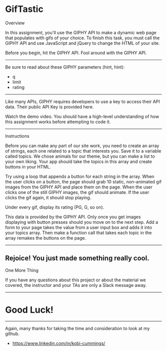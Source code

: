 # GifTastic

Overview

In this assignment, you'll use the GIPHY API to make a dynamic web page that populates with gifs of your choice. To finish this task, you must call the GIPHY API and use JavaScript and jQuery to change the HTML of your site.


Before you begin, hit the GIPHY API. Fool around with the GIPHY API.

-------------------------------------------------------------------------------

Be sure to read about these GIPHY parameters (hint, hint):

* q
* limit
* rating

-------------------------------------------------------------------------------

Like many APIs, GIPHY requires developers to use a key to access their API data. Their public API Key is provided here.

Watch the demo video.
You should have a high-level understanding of how this assignment works before attempting to code it.

-------------------------------------------------------------------------------
Instructions

Before you can make any part of our site work, you need to create an array of strings, each one related to a topic that interests you. Save it to a variable called topics. We chose animals for our theme, but you can make a list to your own liking. Your app should take the topics in this array and create buttons in your HTML.

Try using a loop that appends a button for each string in the array. When the user clicks on a button, the page should grab 10 static, non-animated gif images from the GIPHY API and place them on the page.
When the user clicks one of the still GIPHY images, the gif should animate. If the user clicks the gif again, it should stop playing.

Under every gif, display its rating (PG, G, so on).

This data is provided by the GIPHY API. Only once you get images displaying with button presses should you move on to the next step.
Add a form to your page takes the value from a user input box and adds it into your topics array. Then make a function call that takes each topic in the array remakes the buttons on the page.

-------------------------------------------------------------------------------
Rejoice! You just made something really cool.
-------------------------------------------------------------------------------

One More Thing

If you have any questions about this project or about the material we covered, the instructor and your TAs are only a Slack message away.

-------------------------------------------------------------------------------

# Good Luck!

-------------------------------------------------------------------------------

Again, many thanks for taking the time and consideration to look at my github. 

* https://www.linkedin.com/in/kobi-cummings/
